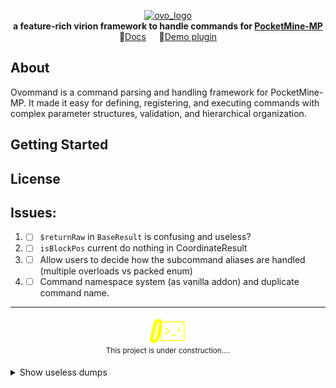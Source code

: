 <p align="center">
<a href="https://github.com/GalaxyGamesMC/Ovommand"><picture>
  <source media="(prefers-color-scheme: dark)" srcset="https://raw.githubusercontent.com/idumpster/image/main/ovommand/svg/white/ovommand_title.svg" width="300" height="88">
  <source media="(prefers-color-scheme: light)" srcset="https://raw.githubusercontent.com/idumpster/image/main/ovommand/svg/black/ovommand_title.svg" width="300" height="88">
  <img alt="ovo_logo" src="https://raw.githubusercontent.com/idumpster/image/main/ovommand/svg/blue/ovommand_title.svg" width="300" height="88">
</picture></a><br>
<b>a feature-rich virion framework to handle commands for <a href="https://github.com/pmmp/PocketMine-MP">PocketMine-MP</a></b><br>
📔<a href="https://github.com/GalaxyGamesMC/Ovommand/wiki">Docs</a>⠀⠀🔌<a href="https://github.com/idumpster/OvoTest">Demo plugin</a> 
</p>

## About
Ovommand is a command parsing and handling framework for PocketMine-MP. It made it easy for defining, registering, and executing commands with complex parameter structures, validation, and hierarchical organization.<br>

## Getting Started



## License

## Issues:
1. - [ ] `$returnRaw` in `BaseResult` is confusing and useless?
2. - [ ] `isBlockPos` current do nothing in CoordinateResult
3. - [ ] Allow users to decide how the subcommand aliases are handled (multiple overloads vs packed enum)
4. - [ ] Command namespace system (as vanilla addon) and duplicate command name.

<hr><p align="center">
<img alt="ovo_warning" src="https://raw.githubusercontent.com/idumpster/image/main/ovommand/svg/yellow/short/ovommand_stupon.svg" width="65" height="45"><br>
<sup>This project is under construction....</sup>
</p>








<details> <summary>Show useless dumps</summary>

Enums system:

|                                                                       | Soft Enum | Hard Enum |
|:----------------------------------------------------------------------|:---------:|:---------:|
| Can value be read by owner?                                           |    YES    |    YES    |
| Can value be read by other? (Public)                                  |    YES    |    YES    |
| Can value be read by other? (Private)                                 |    NO     |    NO     |
| Can value be written by owner? (Before server starts)                 |    YES    |    YES    |
| Can value be written by others? (Private)                             |    NO     |    NO     |
| Can value be written by others? (Before server starts, not Protected) |    YES    |    YES    |
| Can value be written by owner? (After server starts)                  |    YES    |    NO     |
| Can value be written by others? (After server starts, not Protected)  |    YES    |    NO     |
| Can value be written by others? (Before server starts, Protected)     |    NO     |    NO     |
| Can value be written by others? (After server starts, Protected)      |    NO     |    NO     |
| Can alias be written by owner? (Before server starts)                 |    YES    |    YES    |
| Can alias be written by owner? (After server starts)                  |    YES    |    NO     |
| Can alias be written by others? (Before server starts, not Protected) |    YES    |    YES    |
| Can alias be written by others? (Before server starts, Protected)     |    NO     |    NO     |
| Can alias be written by others? (After server starts, not Protected)  |    YES    |    NO     |
| Can alias be written by others? (After server starts, Protected)      |    NO     |    NO     |

TODO:
- [x] make reasonable enum that handle it value correctly (string -> value)
- [x] custom enum, parameters, enum-based parameters
- [x] feature rich
- [x] usage messages
- [x] result system (parser), not that good tho :l
- [ ] attribute supports (temp abandoned)
- [ ] SubCommand doesn't require perms if wanted
- [ ] ~~make syntax parser based on its string pos, not the string itself for the accuracy in catching broken syntax~~ spoiled
- [x] fix a bug where the parser cannot check the correct span leading to this to be valid: `/tp ~~~ a`, where a is not valid but the parser cannot know that because it don't expect that to be a case!
- [ ] fix broken SYNTAX_PRINT_VANILLA
- [ ] fix an issue where it failed to parse the parameter after position parameter that has less than the span! eg: ~~~ a, failed to parse a

Suggest:
- [x] make canParse and parse into one
- [x] empty parameter functionality
- [ ] allow parameter to not provide data to the ingame auto-complete
- [x] make overloadId global which will make the code shorter
- [ ] template? (temp abandoned)
- [ ] move part of Ovommand to BaseCommand
- [ ] do subCommand even need description?
- [x] more features to the syntax parser
- [ ] rename parsedId & matchedId in Results to rawParsedCount & parsedCount

Discuss:
- [ ] Default Enums should have its own register and a version checker!? (temp abandoned)
- [x] the problem with shared data is that if other plugins try to use other plugins enum... the enum might not exist due to plugin loading order!
- [x] Default enums can have duplicated values if the event called more than twice on different plugins!
- [ ] Merge onRun() and onSyntaxError()?
- [ ] Add supports for private enums and synced properties for soft enums

Self note:
- Soft enums cannot spread out its value using flag 1!
- Two enums, one soft and one hard could have a same name
- Enum name could be set to anything, not just ascii / UTF-8


:x:
:heavy_check_mark:
:white_check_mark:

|checked|unchecked|crossed|
|---|---|---|
|&check;|_|&cross;|
|&#x2611;|&#x2610;|&#x2612;|


</details>